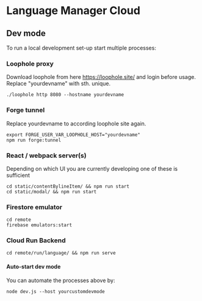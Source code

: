# Language Manager Cloud

## Dev mode
To run a local development set-up start multiple processes:
### Loophole proxy
Download loophole from here https://loophole.site/ and login before usage. Replace "yourdevname" with sth. unique.
```
./loophole http 8080 --hostname yourdevname 
```
### Forge tunnel
Replace yourdevname to according loophole site again.
```shell 
export FORGE_USER_VAR_LOOPHOLE_HOST="yourdevname"
npm run forge:tunnel
```
### React / webpack server(s)
Depending on which UI you are currently developing one of these is sufficient
```shell 
cd static/contentBylineItem/ && npm run start
cd static/modal/ && npm run start
```
### Firestore emulator
```
cd remote
firebase emulators:start
```
### Cloud Run Backend
```
cd remote/run/language/ && npm run serve 
```

#### Auto-start dev mode
You can automate the processes above by:
```
node dev.js --host yourcustomdevmode
```

